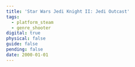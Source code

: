 ```yaml
---
title: 'Star Wars Jedi Knight II: Jedi Outcast'
tags:
  - platform_steam
  - genre_shooter
digital: true
physical: false
guide: false
pending: false
date: 2000-01-01
---
```

